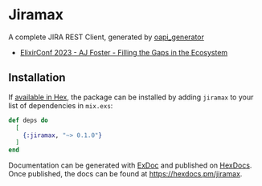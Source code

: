 # Jiramax

A complete JIRA REST Client, generated by [oapi_generator](https://github.com/aj-foster/open-api-generator)
  - [ElixirConf 2023 - AJ Foster - Filling the Gaps in the Ecosystem](https://www.youtube.com/watch?v=XSwxNgza7hE&t=387s)

## Installation

If [available in Hex](https://hex.pm/docs/publish), the package can be installed
by adding `jiramax` to your list of dependencies in `mix.exs`:

```elixir
def deps do
  [
    {:jiramax, "~> 0.1.0"}
  ]
end
```

Documentation can be generated with [ExDoc](https://github.com/elixir-lang/ex_doc)
and published on [HexDocs](https://hexdocs.pm). Once published, the docs can
be found at <https://hexdocs.pm/jiramax>.

